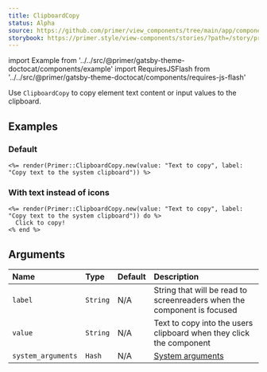 ```yaml
---
title: ClipboardCopy
status: Alpha
source: https://github.com/primer/view_components/tree/main/app/components/primer/clipboard_copy.rb
storybook: https://primer.style/view-components/stories/?path=/story/primer-clipboard-copy-component
---
```


import Example from '../../src/@primer/gatsby-theme-doctocat/components/example'
import RequiresJSFlash from '../../src/@primer/gatsby-theme-doctocat/components/requires-js-flash'

<RequiresJSFlash />

<!-- Warning: AUTO-GENERATED file, do not edit. Add code comments to your Ruby instead <3 -->

Use `ClipboardCopy` to copy element text content or input values to the clipboard.

## Examples

### Default

<Example src="<clipboard-copy value='Text to copy' aria-label='Copy text to the system clipboard' data-view-component='true'>    <svg aria-hidden='true' viewBox='0 0 16 16' version='1.1' height='16' width='16' class='octicon octicon-clippy'>    <path fill-rule='evenodd' d='M5.75 1a.75.75 0 00-.75.75v3c0 .414.336.75.75.75h4.5a.75.75 0 00.75-.75v-3a.75.75 0 00-.75-.75h-4.5zm.75 3V2.5h3V4h-3zm-2.874-.467a.75.75 0 00-.752-1.298A1.75 1.75 0 002 3.75v9.5c0 .966.784 1.75 1.75 1.75h8.5A1.75 1.75 0 0014 13.25v-9.5a1.75 1.75 0 00-.874-1.515.75.75 0 10-.752 1.298.25.25 0 01.126.217v9.5a.25.25 0 01-.25.25h-8.5a.25.25 0 01-.25-.25v-9.5a.25.25 0 01.126-.217z'></path></svg>    <svg style='display: none;' aria-hidden='true' viewBox='0 0 16 16' version='1.1' height='16' width='16' class='octicon octicon-check color-icon-success'>    <path fill-rule='evenodd' d='M13.78 4.22a.75.75 0 010 1.06l-7.25 7.25a.75.75 0 01-1.06 0L2.22 9.28a.75.75 0 011.06-1.06L6 10.94l6.72-6.72a.75.75 0 011.06 0z'></path></svg></clipboard-copy>" />

```erb
<%= render(Primer::ClipboardCopy.new(value: "Text to copy", label: "Copy text to the system clipboard")) %>
```

### With text instead of icons

<Example src="<clipboard-copy value='Text to copy' aria-label='Copy text to the system clipboard' data-view-component='true'>      Click to copy!</clipboard-copy>" />

```erb
<%= render(Primer::ClipboardCopy.new(value: "Text to copy", label: "Copy text to the system clipboard")) do %>
  Click to copy!
<% end %>
```

## Arguments

| Name | Type | Default | Description |
| :- | :- | :- | :- |
| `label` | `String` | N/A | String that will be read to screenreaders when the component is focused |
| `value` | `String` | N/A | Text to copy into the users clipboard when they click the component |
| `system_arguments` | `Hash` | N/A | [System arguments](/system-arguments) |
